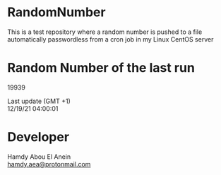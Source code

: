 # RandomNumber    
This is a test repository where a random number is pushed to a file automatically passwordless from a cron job in my Linux CentOS server    
# Random Number of the last run   
19939
      
Last update (GMT +1)    
12/19/21 04:00:01
# Developer    
Hamdy Abou El Anein   
hamdy.aea@protonmail.com
